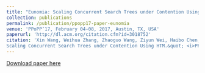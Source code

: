 ```yaml
---
title: "Eunomia: Scaling Concurrent Search Trees under Contention Using HTM"
collection: publications
permalink: /publication/ppopp17-paper-eunomia
venue: 'PPoPP’17, February 04-08, 2017, Austin, TX, USA'
paperurl: 'http://dl.acm.org/citation.cfm?id=3018752'
citation: 'Xin Wang, Weihua Zhang, Zhaoguo Wang, Ziyun Wei, Haibo Chen, Wenyun Zhao:
Scaling Concurrent Search Trees under Contention Using HTM.&quot; <i>PPoPP’17</i> Proceedings of the 22nd ACM SIGPLAN Symposium on Principles and Practices of Parallel Programming, Pages 385-399, Austin, Texas, USA, February 04-08, 2017.'
---
```


[Download paper here](http://ultra-seven.github.io/files/eunomia-ppopp17.pdf)

